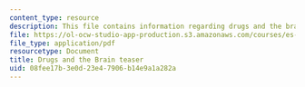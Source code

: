 ```yaml
---
content_type: resource
description: This file contains information regarding drugs and the brain teaser.
file: https://ol-ocw-studio-app-production.s3.amazonaws.com/courses/es-s10-drugs-and-the-brain-spring-2013/08fee17b3e0d23e47906b14e9a1a282a_MITES_S10S13_Teaser.pdf
file_type: application/pdf
resourcetype: Document
title: Drugs and the Brain teaser
uid: 08fee17b-3e0d-23e4-7906-b14e9a1a282a
---
```

